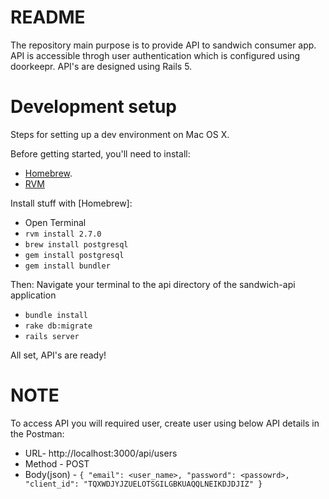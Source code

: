 # README
The repository main purpose is to provide API to sandwich consumer app. API is accessible throgh user authentication which is configured using doorkeepr. API's are designed using Rails 5.

# Development setup
Steps for setting up a dev environment on Mac OS X. 

Before getting started, you'll need to install: 
- [Homebrew](http://brew.sh/).  
- [RVM](https://rvm.io/rvm/install) 

Install stuff with [Homebrew]:
- Open Terminal
- `rvm install 2.7.0` 
- `brew install postgresql`
- `gem install postgresql`
- `gem install bundler`

Then:
Navigate your terminal to the api directory of the sandwich-api application
- `bundle install`
- `rake db:migrate`
- `rails server`

All set, API's are ready!

# NOTE 
To access API you will required user, create user using below API details in the Postman:

- URL- http://localhost:3000/api/users
- Method - POST
- Body(json) - `{
    "email": <user_name>,
    "password": <passowrd>,
    "client_id": "TQXWDJYJZUELOTSGILGBKUAQQLNEIKDJDJIZ"
}`